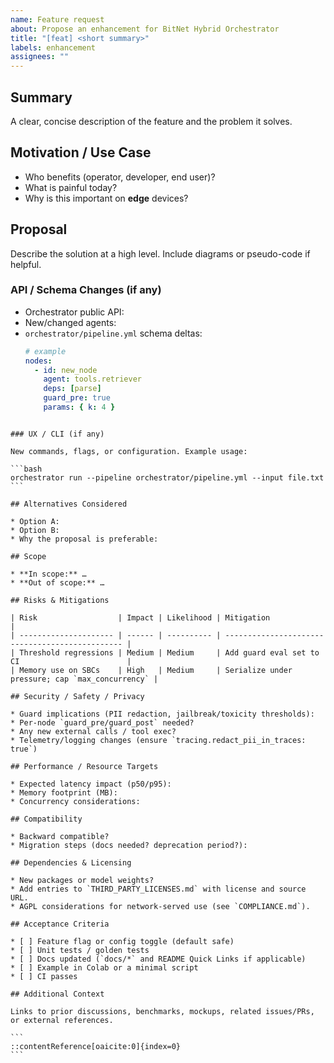 ```yaml
---
name: Feature request
about: Propose an enhancement for BitNet Hybrid Orchestrator
title: "[feat] <short summary>"
labels: enhancement
assignees: ""
---
```


<!--
Please check existing issues first. For security-sensitive ideas (e.g., new tool exec, network access),
do NOT file publicly—see SECURITY.md.

Be as specific as possible; small, focused requests ship faster.
-->

## Summary
A clear, concise description of the feature and the problem it solves.

## Motivation / Use Case
- Who benefits (operator, developer, end user)?
- What is painful today?
- Why is this important on **edge** devices?

## Proposal
Describe the solution at a high level. Include diagrams or pseudo-code if helpful.

### API / Schema Changes (if any)
- Orchestrator public API:
- New/changed agents:
- `orchestrator/pipeline.yml` schema deltas:
  ```yaml
  # example
  nodes:
    - id: new_node
      agent: tools.retriever
      deps: [parse]
      guard_pre: true
      params: { k: 4 }
````

### UX / CLI (if any)

New commands, flags, or configuration. Example usage:

```bash
orchestrator run --pipeline orchestrator/pipeline.yml --input file.txt
```

## Alternatives Considered

* Option A:
* Option B:
* Why the proposal is preferable:

## Scope

* **In scope:** …
* **Out of scope:** …

## Risks & Mitigations

| Risk                  | Impact | Likelihood | Mitigation                                      |
| --------------------- | ------ | ---------- | ----------------------------------------------- |
| Threshold regressions | Medium | Medium     | Add guard eval set to CI                        |
| Memory use on SBCs    | High   | Medium     | Serialize under pressure; cap `max_concurrency` |

## Security / Safety / Privacy

* Guard implications (PII redaction, jailbreak/toxicity thresholds):
* Per-node `guard_pre/guard_post` needed?
* Any new external calls / tool exec?
* Telemetry/logging changes (ensure `tracing.redact_pii_in_traces: true`)

## Performance / Resource Targets

* Expected latency impact (p50/p95):
* Memory footprint (MB):
* Concurrency considerations:

## Compatibility

* Backward compatible?
* Migration steps (docs needed? deprecation period?):

## Dependencies & Licensing

* New packages or model weights?
* Add entries to `THIRD_PARTY_LICENSES.md` with license and source URL.
* AGPL considerations for network-served use (see `COMPLIANCE.md`).

## Acceptance Criteria

* [ ] Feature flag or config toggle (default safe)
* [ ] Unit tests / golden tests
* [ ] Docs updated (`docs/*` and README Quick Links if applicable)
* [ ] Example in Colab or a minimal script
* [ ] CI passes

## Additional Context

Links to prior discussions, benchmarks, mockups, related issues/PRs, or external references.

```
::contentReference[oaicite:0]{index=0}
```
